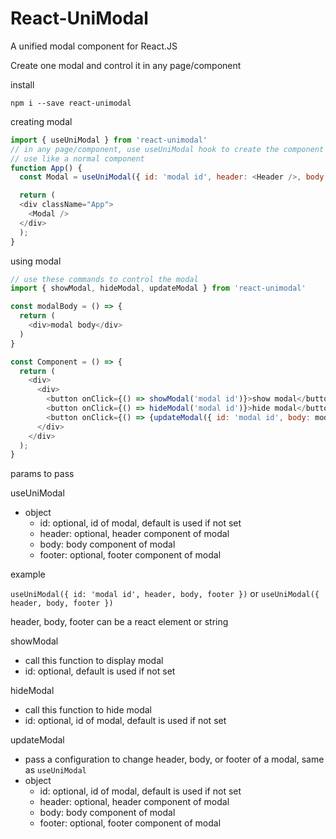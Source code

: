# React-UniModal
A unified modal component for React.JS

Create one modal and control it in any page/component

install
```
npm i --save react-unimodal
```

creating modal
```javascript
import { useUniModal } from 'react-unimodal'
// in any page/component, use useUniModal hook to create the component
// use like a normal component
function App() {
  const Modal = useUniModal({ id: 'modal id', header: <Header />, body: <Body />, footer: <Footer /> })

  return (
  <div className="App">
    <Modal />
  </div>
  );
}
```
using modal
```javascript
// use these commands to control the modal
import { showModal, hideModal, updateModal } from 'react-unimodal'

const modalBody = () => {
  return (
    <div>modal body</div>
  )
}

const Component = () => {
  return (
    <div>
      <div>
        <button onClick={() => showModal('modal id')}>show modal</button>
        <button onClick={() => hideModal('modal id')}>hide modal</button>
        <button onClick={() => {updateModal({ id: 'modal id', body: modalBody })}}>update modal</button>
      </div>
    </div>
  );
}
```

params to pass

useUniModal
- object
  - id: optional, id of modal, default is used if not set
  - header: optional, header component of modal
  - body: body component of modal
  - footer: optional, footer component of modal

example

`useUniModal({ id: 'modal id', header, body, footer })` or `useUniModal({ header, body, footer })`

header, body, footer can be a react element or string

showModal
- call this function to display modal
- id: optional, default is used if not set

hideModal
- call this function to hide modal
- id: optional, id of modal, default is used if not set

updateModal
- pass a configuration to change header, body, or footer of a modal, same as `useUniModal`
- object
    - id: optional, id of modal, default is used if not set
    - header: optional, header component of modal
    - body: body component of modal
    - footer: optional, footer component of modal
